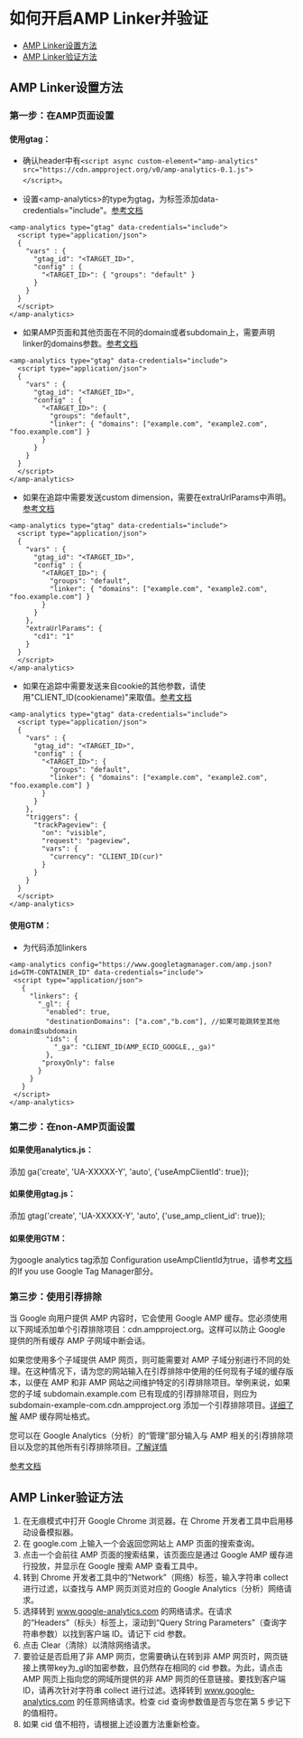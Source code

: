 # 如何开启AMP Linker并验证


* [AMP Linker设置方法](amp-analytics-gtag-gtm.md#amp-linker-implementation)
* [AMP Linker验证方法](amp-analytics-gtag-gtm.md#amp-linker-validation)

## AMP Linker设置方法<a id="amp-linker-implementation"></a>

### 第一步：在AMP页面设置

#### 使用gtag：

* 确认header中有```<script async custom-element="amp-analytics" src="https://cdn.ampproject.org/v0/amp-analytics-0.1.js"></script>```。

* 设置&lt;amp-analytics&gt;的type为gtag，为标签添加data-credentials="include"。[参考文档](https://developers.google.com/gtagjs/devguide/amp#installation)
```
<amp-analytics type="gtag" data-credentials="include">
  <script type="application/json">
  {
    "vars" : {
      "gtag_id": "<TARGET_ID>",
      "config" : {
        "<TARGET_ID>": { "groups": "default" }
      }
    }
  }
  </script>
</amp-analytics>
```

* 如果AMP页面和其他页面在不同的domain或者subdomain上，需要声明linker的domains参数。[参考文档](https://developers.google.com/gtagjs/devguide/amp#link_domains)
```
<amp-analytics type="gtag" data-credentials="include">
  <script type="application/json">
  {
    "vars" : {
      "gtag_id": "<TARGET_ID>",
      "config" : {
        "<TARGET_ID>": {
          "groups": "default",
          "linker": { "domains": ["example.com", "example2.com", "foo.example.com"] }
        }
      }
    }
  }
  </script>
</amp-analytics>
```

* 如果在追踪中需要发送custom dimension，需要在extraUrlParams中声明。[参考文档](https://www.ampproject.org/docs/reference/components/amp-analytics#extra-url-params)
```
<amp-analytics type="gtag" data-credentials="include">
  <script type="application/json">
  {
    "vars" : {
      "gtag_id": "<TARGET_ID>",
      "config" : {
        "<TARGET_ID>": {
          "groups": "default",
          "linker": { "domains": ["example.com", "example2.com", "foo.example.com"] }
        }
      }
    },
    "extraUrlParams": {
      "cd1": "1"
    }
  }
  </script>
</amp-analytics>
```

* 如果在追踪中需要发送来自cookie的其他参数，请使用"CLIENT_ID(cookiename)"来取值。[参考文档](https://github.com/ampproject/amphtml/blob/master/spec/amp-var-substitutions.md)
```
<amp-analytics type="gtag" data-credentials="include">
  <script type="application/json">
  {
    "vars" : {
      "gtag_id": "<TARGET_ID>",
      "config" : {
        "<TARGET_ID>": {
          "groups": "default",
          "linker": { "domains": ["example.com", "example2.com", "foo.example.com"] }
        }
      }
    },
    "triggers": {
      "trackPageview": {
        "on": "visible",
        "request": "pageview",
        "vars": {
          "currency": "CLIENT_ID(cur)"
        }
      }
    }
  }
  </script>
</amp-analytics>
```

#### 使用GTM：

* 为代码添加linkers
```
<amp-analytics config="https://www.googletagmanager.com/amp.json?id=GTM-CONTAINER_ID" data-credentials="include">
 <script type="application/json">
   {
     "linkers": {
       "_gl": {
         "enabled": true,
         "destinationDomains": ["a.com","b.com"], //如果可能跳转至其他domain或subdomain
         "ids": {
           "_ga": "CLIENT_ID(AMP_ECID_GOOGLE,,_ga)"
         },
        "proxyOnly": false
       }
     }
   }
 </script>
</amp-analytics>
```


### 第二步：在non-AMP页面设置


#### 如果使用analytics.js：

添加 ga('create', 'UA-XXXXX-Y', 'auto', {'useAmpClientId': true});


#### 如果使用gtag.js：

添加 gtag('create', 'UA-XXXXX-Y', 'auto', {'use_amp_client_id': true});


#### 如果使用GTM：
为google analytics tag添加 Configuration useAmpClientId为true，请参考[文档](https://support.google.com/analytics/answer/7486764?hl=en)的If you use Google Tag Manager部分。


### 第三步：使用引荐排除

当 Google 向用户提供 AMP 内容时，它会使用 Google AMP 缓存。您必须使用以下网域添加单个引荐排除项目：cdn.ampproject.org。这样可以防止 Google 提供的所有缓存 AMP 子网域中断会话。

如果您使用多个子域提供 AMP 网页，则可能需要对 AMP 子域分别进行不同的处理。在这种情况下，请为您的网站输入在引荐排除中使用的任何现有子域的缓存版本，以便在 AMP 和非 AMP 网站之间维护特定的引荐排除项目。举例来说，如果您的子域 subdomain.example.com 已有现成的引荐排除项目，则应为 subdomain-example-com.cdn.ampproject.org 添加一个引荐排除项目。[详细了解](https://developers.google.com/amp/cache/overview#amp-cache-url-format) AMP 缓存网址格式。

您可以在 Google Analytics（分析）的“管理”部分输入与 AMP 相关的引荐排除项目以及您的其他所有引荐排除项目。[了解详情](https://support.google.com/analytics/answer/2795830?hl=zh-Hans)

[参考文档](https://support.google.com/analytics/answer/7486764?hl=zh-Hans)


## AMP Linker验证方法<a id="amp-linker-validation"></a>

1. 在无痕模式中打开 Google Chrome 浏览器。在 Chrome 开发者工具中启用移动设备模拟器。
2. 在 google.com 上输入一个会返回您网站上 AMP 页面的搜索查询。
3. 点击一个会前往 AMP 页面的搜索结果，该页面应是通过 Google AMP 缓存进行投放，并显示在 Google 搜索 AMP 查看工具中。
4. 转到 Chrome 开发者工具中的“Network”（网络）标签，输入字符串 collect 进行过滤，以查找与 AMP 网页浏览对应的 Google Analytics（分析）网络请求。
5. 选择转到 www.google-analytics.com 的网络请求。在请求的“Headers”（标头）标签上，滚动到“Query String Parameters”（查询字符串参数）以找到客户端 ID。请记下 cid 参数。
6. 点击 Clear（清除）以清除网络请求。
7. 要验证是否启用了非 AMP 网页，您需要确认在转到非 AMP 网页时，网页链接上携带key为_gl的加密参数，且仍然存在相同的 cid 参数。为此，请点击 AMP 网页上指向您的网域所提供的非 AMP 网页的任意链接。要找到客户端 ID，请再次针对字符串 collect 进行过滤。选择转到 www.google-analytics.com 的任意网络请求。检查 cid 查询参数值是否与您在第 5 步记下的值相符。
8. 如果 cid 值不相符，请根据上述设置方法重新检查。


